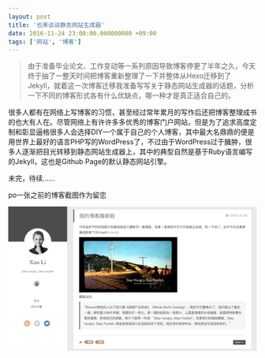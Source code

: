 ```yaml
---
layout: post
title: '也来谈谈静态网站生成器'
date: 2016-11-24 23:00:00.000000000 +09:00
tags: ['网站', '博客']
---
```


> 由于准备毕业论文、工作变动等一系列原因导致博客停更了半年之久，今天终于抽了一整天时间把博客重新整理了一下并整体从Hexo迁移到了Jekyll，就着这一次博客迁移我准备写写关于静态网站生成器的话题，分析一下不同的博客形式各有什么优缺点，哪一种才是真正适合自己的。


很多人都有在网络上写博客的习惯，甚至经过常年累月的写作后还把博客整理成书的也大有人在。尽管网络上有许许多多优秀的博客门户网站，但是为了追求高度定制和彰显逼格很多人会选择DIY一个属于自己的个人博客，其中最大名鼎鼎的便是用世界上最好的语言PHP写的WordPress了，不过由于WordPress过于臃肿，很多人逐渐把目光转移到静态网站生成器上，其中的典型自然是基于Ruby语言编写的Jekyll，这也是Github Page的默认静态网站引擎。

未完，待续......



po一张之前的博客截图作为留恋

![image](/assets/images/2016/hexo-blog-before.png)